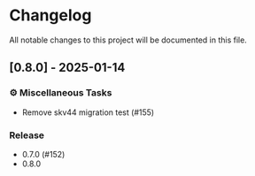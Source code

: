 # Changelog

All notable changes to this project will be documented in this file.

## [0.8.0] - 2025-01-14

### ⚙️ Miscellaneous Tasks

- Remove skv44 migration test (#155)

### Release

- 0.7.0 (#152)
- 0.8.0

<!-- generated by git-cliff -->
